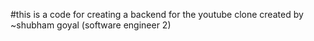 #this is a code for creating a backend for the youtube clone
created by ~shubham goyal (software engineer 2)